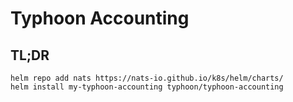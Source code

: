 # Typhoon Accounting

## TL;DR

```console
helm repo add nats https://nats-io.github.io/k8s/helm/charts/
helm install my-typhoon-accounting typhoon/typhoon-accounting
```
